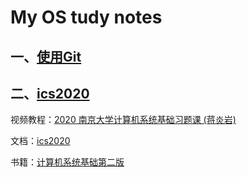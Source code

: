 # My OS tudy notes
## 一、[使用Git](./git_use.md)

## 二、[ics2020](./ics2020)

视频教程：[2020 南京大学计算机系统基础习题课 (蒋炎岩)](https://www.bilibili.com/video/BV1qa4y1j7xk)

文档：[ics2020](https://nju-projectn.github.io/ics-pa-gitbook/ics2020/)

书籍：[计算机系统基础第二版](#)
